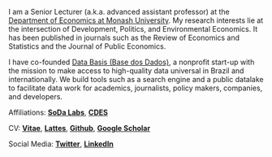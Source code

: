 
I am a Senior Lecturer (a.k.a. advanced assistant professor) at the [Department of Economics at Monash University](https://www.monash.edu/business/economics). My research interests lie at the intersection of Development, Politics, and Environmental Economics. It has been published in journals such as the Review of Economics and Statistics and the Journal of Public Economics.

I have co-founded [Data Basis (Base dos Dados)](https://basedosdados.org/), a nonprofit start-up with the mission to make access to high-quality data universal in Brazil and internationally. We build tools such as a search engine and a public datalake to facilitate data work for academics, journalists, policy makers, companies, and developers.

Affiliations: __[SoDa Labs](https://www.monash.edu/business/research/our-research/impact-labs/soda-labs)__, __[CDES](https://www.monash.edu/business/cdes)__

CV: __[Vitae](/CV.pdf)__, __[Lattes](http://lattes.cnpq.br/1688146607064348)__, __[Github](https://github.com/rdahis)__, __[Google Scholar](https://scholar.google.com/citations?user=iDi8BA8AAAAJ)__

Social Media: __[Twitter](https://twitter.com/rdahis)__, __[LinkedIn](https://www.linkedin.com/in/rdahis/)__
